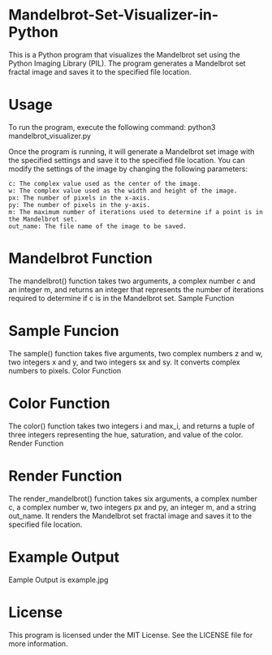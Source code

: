 # Mandelbrot-Set-Visualizer-in-Python
This is a Python program that visualizes the Mandelbrot set using the Python Imaging Library (PIL). The program generates a Mandelbrot set fractal image and saves it to the specified file location.

# Usage
To run the program, execute the following command:
python3 mandelbrot_visualizer.py

Once the program is running, it will generate a Mandelbrot set image with the specified settings and save it to the specified file location. You can modify the settings of the image by changing the following parameters:

    c: The complex value used as the center of the image.
    w: The complex value used as the width and height of the image.
    px: The number of pixels in the x-axis.
    py: The number of pixels in the y-axis.
    m: The maximum number of iterations used to determine if a point is in the Mandelbrot set.
    out_name: The file name of the image to be saved.

# Mandelbrot Function

The mandelbrot() function takes two arguments, a complex number c and an integer m, and returns an integer that represents the number of iterations required to determine if c is in the Mandelbrot set.
Sample Function

# Sample Funcion
The sample() function takes five arguments, two complex numbers z and w, two integers x and y, and two integers sx and sy. It converts complex numbers to pixels.
Color Function

# Color Function
The color() function takes two integers i and max_i, and returns a tuple of three integers representing the hue, saturation, and value of the color.
Render Function

# Render Function
The render_mandelbrot() function takes six arguments, a complex number c, a complex number w, two integers px and py, an integer m, and a string out_name. It renders the Mandelbrot set fractal image and saves it to the specified file location.

# Example Output
Eample Output is example.jpg

# License
This program is licensed under the MIT License. See the LICENSE file for more information.
